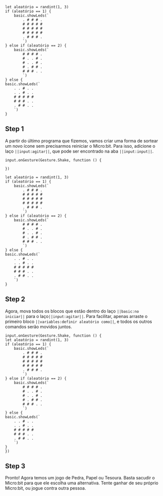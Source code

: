 
```template
let aleatório = randint(1, 3)
if (aleatório == 1) {
    basic.showLeds(`
        . # # # .
        # # # # #
        # # # # #
        # # # # #
        . # # # .
        `)
} else if (aleatório == 2) {
    basic.showLeds(`
        # # # # .
        # . . # .
        # . . # .
        # . # # .
        # # # . .
        `)
} else {
basic.showLeds(`
    . . # . .
    . . # . .
    # # # # #
    # # # . .
    . # # . .
    `)
}
```

## Step 1

A partir do último programa que fizemos, vamos criar uma forma de sortear 
um novo ícone sem precisarmos reiniciar o Micro:bit. Para isso, adicione o laço
``||input:agitar||``, que pode ser encontrado na aba ``||input:input||``.

```blocks
input.onGesture(Gesture.Shake, function () {
	
})

let aleatório = randint(1, 3)
if (aleatório == 1) {
    basic.showLeds(`
        . # # # .
        # # # # #
        # # # # #
        # # # # #
        . # # # .
        `)
} else if (aleatório == 2) {
    basic.showLeds(`
        # # # # .
        # . . # .
        # . . # .
        # . # # .
        # # # . .
        `)
} else {
basic.showLeds(`
    . . # . .
    . . # . .
    # # # # #
    # # # . .
    . # # . .
    `)
}
```

## Step 2

Agora, mova todos os blocos que estão dentro do laço ``||basic:no iniciar||``
 para o laço``||input:agitar||``. Para facilitar, apenas arraste o primeiro bloco 
 ``||variables:definir aleatório como||``, e todos os outros comandos serão movidos juntos.


```blocks
input.onGesture(Gesture.Shake, function () {
let aleatório = randint(1, 3)
if (aleatório == 1) {
    basic.showLeds(`
        . # # # .
        # # # # #
        # # # # #
        # # # # #
        . # # # .
        `)
} else if (aleatório == 2) {
    basic.showLeds(`
        # # # # .
        # . . # .
        # . . # .
        # . # # .
        # # # . .
        `)
} else {
basic.showLeds(`
    . . # . .
    . . # . .
    # # # # #
    # # # . .
    . # # . .
    `)
}
})

```



## Step 3
Pronto! Agora temos um jogo de Pedra, Papel ou Tesoura. Basta sacudir o 
Micro:bit para que ele escolha uma alternativa. Tente ganhar de seu 
próprio Micro:bit, ou jogue contra outra pessoa.